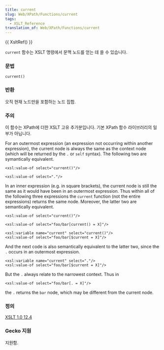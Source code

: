 ```yaml
---
title: current
slug: Web/XPath/Functions/current
tags:
  - XSLT_Reference
translation_of: Web/XPath/Functions/current
---
```


{{ XsltRef() }}

`current` 함수는 XSLT 명령에서 문맥 노드를 얻는 데 쓸 수 있습니다.

### 문법

```
current()
```

### 반환

오직 현재 노드만을 포함하는 노드 집합.

### 주의

이 함수는 XPath에 더한 XSLT 고유 추가분입니다. 기본 XPath 함수 라이브러리의 일부가 아닙니다.

For an outermost expression (an expression not occurring within another expression), the current node is always the same as the context node (which will be returned by the `.` or `self` syntax). The following two are symantically equivalent.

```
<xsl:value-of select="current()"/>
```

```
<xsl:value-of select="."/>
```

In an inner expression (e.g. in square brackets), the current node is still the same as it would have been in an outermost expression. Thus within all of the following three expressions the `current` function (not the entire expressions) returns the same node. Moreover, the latter two are semantically equivalent.

```
<xsl:value-of select="current()"/>
```

```
<xsl:value-of select="foo/bar[current() = X]"/>
```

```
<xsl:variable name="current" select="current()"/>
<xsl:value-of select="foo/bar[$current = X]"/>
```

And the next code is also semantically equivalent to the latter two, since the `.` occurs in an outermost expression.

```
<xsl:variable name="current" select="."/>
<xsl:value-of select="foo/bar[$current = X]"/>
```

But the `.` always relate to the narrowest context. Thus in

```
<xsl:value-of select="foo/bar[. = X]"/>
```

the `.` returns the `bar` node, which may be different from the current node.

### 정의

[XSLT 1.0 12.4](http://www.w3.org/TR/xslt#function-current)

### Gecko 지원

지원함.
